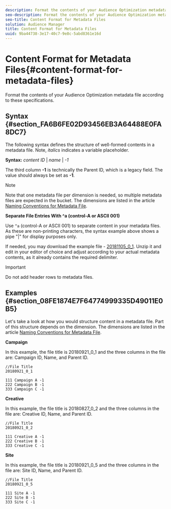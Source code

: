 ```yaml
---
description: Format the contents of your Audience Optimization metadata file according to these specifications.
seo-description: Format the contents of your Audience Optimization metadata file according to these specifications.
seo-title: Content Format for Metadata Files
solution: Audience Manager
title: Content Format for Metadata Files
uuid: 9ba44738-3e17-40c7-9e8c-5abd8361e16d
---
```


# Content Format for Metadata Files{#content-format-for-metadata-files}

Format the contents of your Audience Optimization metadata file according to these specifications.

## Syntax {#section_FA6B6FE02D93456EB3A64488E0FA8DC7}

The following syntax defines the structure of well-formed contents in a metadata file. Note, *italics* indicates a variable placeholder.

**Syntax:**  *content ID* | *name* | *-1*

<!--In the contents syntax, you'll notice a parent ID variable. Don't confuse it with the parent ID used in the [metadata file name](../../../reporting/audience-optimization-reports/metadata-files-intro/metadata-file-names.md#concept_729806531D4547A6B5870BEA199FB4A9). These 2 variables seem similar, but they represent different things. In the file name, the parent ID corresponds to a category like "campaign" (ID 1), "placement" (ID 3), or "tactic" (ID 9), etc. In the file body:-->

The third column **-1** is technically the Parent ID, which is a legacy field. The value should always be set as **-1**.

>[!NOTE]
>
>Note that one metadata file per dimension is needed, so multiple metadata files are expected in the bucket. The dimensions are listed in the article [Naming Conventions for Metadata File](../../../reporting/audience-optimization-reports/metadata-files-intro/metadata-file-names.md#child-dimension).
  
**Separate File Entries With ^a (control-A or ASCII 001)**

Use `^a` (control-A or ASCII 001) to separate content in your metadata files. As these are non-printing characters, the syntax example above shows a pipe "|" for display purposes only.

If needed, you may download the example file - [20181105_0_1](assets/20181105_0_1.zip). Unzip it and edit in your editor of choice and adjust according to your actual metadata contents, as it already contains the required delimiter.

>[!IMPORTANT]
>
>Do not add header rows to metadata files.

## Examples {#section_08FE1874E7F64774999335D49011E0B5}

Let's take a look at how you would structure content in a metadata file. Part of this structure depends on the dimension. The dimensions are listed in the article [Naming Conventions for Metadata File](../../../reporting/audience-optimization-reports/metadata-files-intro/metadata-file-names.md#child-dimension).

**Campaign**

In this example, the file title is 20180921_0_1 and the three columns in the file are: Campaign ID, Name, and Parent ID.

<!--Let's say you want to populate the creative drop down menu with creative names from a particular campaign. In this case, your metadata file name would include ID 1 (campaign) and ID 2 (creative). Following the content syntax, your metadata file would contain the creative ID, creative name, and actual campaign ID.-->

```
//File Title
20180921_0_1

111 Campaign A -1
222 Campaign B -1
333 Campaign C -1

```

**Creative**

In this example, the file title is 20180827_0_2 and the three columns in the file are: Creative ID, Name, and Parent ID.

```
//File Title
20180921_0_2

111 Creative A -1
222 Creative B -1
333 Creative C -1
```

**Site**

In this example, the file title is 20180921_0_5 and the three columns in the file are: Site ID, Name, and Parent ID.

```
//File Title
20180921_0_5

111 Site A -1
222 Site B -1
333 Site C -1

```
